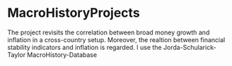 # MacroHistoryProjects
 The project revisits the correlation between broad money growth and inflation in a cross-country setup. Moreover, the realtion between financial stability indicators and inflation is regarded. I use the Jorda-Schularick-Taylor MacroHistory-Database
